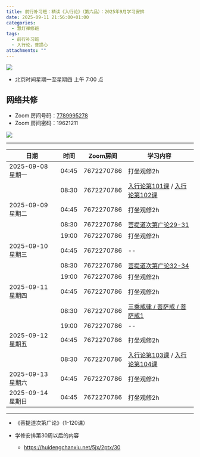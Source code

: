 ```yaml
---
title: 前行补习班：精读《入行论》（第六品）：2025年9月学习安排
date: 2025-09-11 21:56:00+01:00
categories:
  - 慧灯禅修班
tags:
  - 前行补习班
  - 入行论，菩提心
attachments: ""
---
```

![](/f/up/maxresdefault.jpg)

* 北京时间星期一至星期四   上午 7:00 点

## 网络共修

* Zoom 房间号码：[7789995278](<>)
* Zoom 房间密码：19621211

![](/f/up/寂天菩萨.jpg)

>

- - -

| 日期             | 时间    | Zoom房间     | 学习内容                                                                                                                              |
| -------------- | ----- | ---------- | --------------------------------------------------------------------------------------------------------------------------------- |
| 2025-09-08 星期一 | 04:45 | 7672270786 | 打坐观修2h                                                                                                                            |
|                | 08:30 | 7672270786 | [入行论第101课](https://huidengchanxiu.net/refs/rxl/07#第一百零一节课) / [入行论第102课](https://huidengchanxiu.net/refs/rxl/07#第一百零二节课)           |
| 2025-09-09 星期二 | 04:45 | 7672270786 | 打坐观修2h                                                                                                                            |
|                | 08:30 | 7672270786 | [菩提道次第广论29-31](https://box.hdcxb.net/%E7%A6%85%E4%BF%AE%E7%8F%AD/%E8%8F%A9%E6%8F%90%E9%81%93%E6%AC%A1%E7%AC%AC%E5%B9%BF%E8%AE%BA) |
|                | 19:00 | 7672270786 | 打坐观修2h                                                                                                                            |
| 2025-09-10 星期三 | 04:45 | 7672270786 | \--                                                                                                                               |
|                | 08:30 | 7672270786 | [菩提道次第广论32-34](https://box.hdcxb.net/%E7%A6%85%E4%BF%AE%E7%8F%AD/%E8%8F%A9%E6%8F%90%E9%81%93%E6%AC%A1%E7%AC%AC%E5%B9%BF%E8%AE%BA) |
|                | 19:00 | 7672270786 | 打坐观修2h                                                                                                                            |
| 2025-09-11 星期四 | 04:45 | 7672270786 | 打坐观修2h                                                                                                                            |
|                | 08:30 | 7672270786 | [三乘戒律 / 菩萨戒 / 菩萨戒1](https://www.huidengchanxiu.net/5jx/2ptx/34)                                                                   |
|                | 19:00 | 7672270786 | \--                                                                                                                               |
| 2025-09-12 星期五 | 04:45 | 7672270786 | 打坐观修2h                                                                                                                            |
|                | 08:30 | 7672270786 | [入行论第103课](https://huidengchanxiu.net/refs/rxl/07#第一百零三节课) / [入行论第104课](https://huidengchanxiu.net/refs/rxl/07#第一百零四节课)           |
| 2025-09-13 星期六 | 04:45 | 7672270786 | 打坐观修2h                                                                                                                            |
| 2025-09-14 星期日 | 04:45 | 7672270786 | 打坐观修2h                                                                                                                            |

- - -

* 《菩提道次第广论》（1-120课）
* 学修安排第30周以后的内容

  * <https://huidengchanxiu.net/5jx/2ptx/30>
